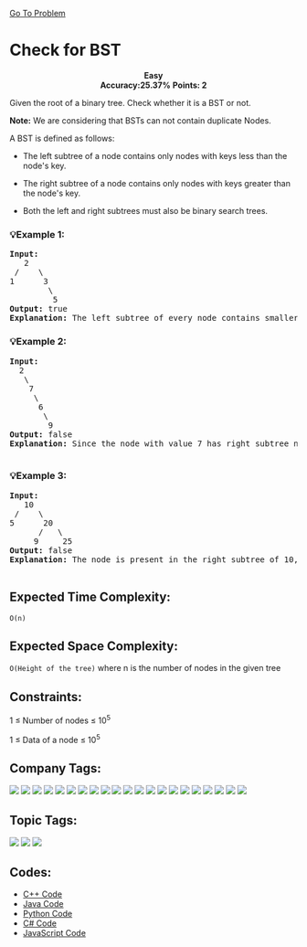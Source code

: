  [Go To Problem](https://www.geeksforgeeks.org/problems/check-for-bst/1)

# Check for BST

<div align="center">
  <strong> Easy</strong>    
</div>
<div align="center">
       <strong>Accuracy:25.37%</strong>    
               <strong>Points: 2</strong>
</div>

Given the root of a binary tree. Check whether it is a BST or not.

**Note:** We are considering that BSTs can not contain duplicate Nodes.

 A BST is defined as follows:

   - The left subtree of a node contains only nodes with keys less than the node's key.
   
   - The right subtree of a node contains only nodes with keys greater than the node's key.
   
   - Both the left and right subtrees must also be binary search trees.

### 💡Example 1:
<pre>
<strong>Input:</strong> 
   2
 /    \
1      3
        \
         5
<strong>Output:</strong> true
<strong>Explanation:</strong> The left subtree of every node contains smaller keys and right subtree of every node contains greater. Hence, the tree is a BST.
</pre>

### 💡Example 2:

<pre>
<strong>Input:</strong>  
  2
   \
    7
     \
      6
       \
        9
<strong>Output:</strong> false 
<strong>Explanation:</strong> Since the node with value 7 has right subtree nodes with keys less than 7, this is not a BST. 
  
</pre>

### 💡Example 3:

<pre>
<strong>Input:</strong>  
   10
 /    \
5      20
      /   \
     9     25
<strong>Output:</strong> false 
<strong>Explanation:</strong> The node is present in the right subtree of 10, but it is smaller than 10.
  
</pre>


## Expected Time Complexity:
```O(n)```
## Expected Space Complexity: 
```O(Height of the tree)```
where n is the number of nodes in the given tree

## Constraints: 
1 ≤ Number of nodes ≤ 10<sup>5</sup>

1 ≤ Data of a node ≤ 10<sup>5</sup>

## Company Tags:
<p align="left">
<a href="https://www.geeksforgeeks.org/explore/?company[]=VMWare"><img src="https://img.shields.io/badge/VMWare-10000?style=for-the-badge&logo=&logoColor=FFFFFF&labelColor=607078&color=607078"/></a>
<a href="https://www.geeksforgeeks.org/explore/?company[]=Flipkart"><img src="https://img.shields.io/badge/Flipkart-10000?style=for-the-badge&logo=&logoColor=FFFFFF&labelColor=2874A6&color=2874A6"/></a>
<a href="https://www.geeksforgeeks.org/explore/?company[]=Accolite"><img src="https://img.shields.io/badge/Accolite-10000?style=for-the-badge&logo=&logoColor=FFFFFF&labelColor=1A237E&color=1A237E"/></a>
<a href="https://www.geeksforgeeks.org/explore/?company[]=Amazon"><img src="https://img.shields.io/badge/Amazon-10000?style=for-the-badge&logo=&logoColor=FFFFFF&labelColor=FF9900&color=FF9900"/></a>
<a href="https://www.geeksforgeeks.org/explore/?company[]=Microsoft"><img src="https://img.shields.io/badge/Microsoft-10000?style=for-the-badge&logo=&logoColor=FFFFFF&labelColor=0078D7&color=0078D7"/></a>
<a href="https://www.geeksforgeeks.org/explore/?company[]=OYORooms"><img src="https://img.shields.io/badge/OYO_Rooms-10000?style=for-the-badge&logo=&logoColor=FFFFFF&labelColor=E42313&color=E42313"/></a>
<a href="https://www.geeksforgeeks.org/explore/?company[]=Samsung"><img src="https://img.shields.io/badge/Samsung-10000?style=for-the-badge&logo=&logoColor=FFFFFF&labelColor=1428A0&color=1428A0"/></a>
<a href="https://www.geeksforgeeks.org/explore/?company[]=Snapdeal"><img src="https://img.shields.io/badge/Snapdeal-10000?style=for-the-badge&logo=&logoColor=FFFFFF&labelColor=E21737&color=E21737"/></a>
<a href="https://www.geeksforgeeks.org/explore/?company[]=FactSet"><img src="https://img.shields.io/badge/FactSet-10000?style=for-the-badge&logo=&logoColor=FFFFFF&labelColor=007CC1&color=007CC1"/></a>
<a href="https://www.geeksforgeeks.org/explore/?company[]=Hike"><img src="https://img.shields.io/badge/Hike-10000?style=for-the-badge&logo=&logoColor=FFFFFF&labelColor=0079FF&color=0079FF"/></a>
<a href="https://www.geeksforgeeks.org/explore/?company[]=MakeMyTrip"><img src="https://img.shields.io/badge/MakeMyTrip-10000?style=for-the-badge&logo=&logoColor=FFFFFF&labelColor=F34336&color=F34336"/></a>
<a href="https://www.geeksforgeeks.org/explore/?company[]=OlaCabs"><img src="https://img.shields.io/badge/Ola_Cabs-10000?style=for-the-badge&logo=&logoColor=FFFFFF&labelColor=000000&color=000000"/></a>
<a href="https://www.geeksforgeeks.org/explore/?company[]=Walmart"><img src="https://img.shields.io/badge/Walmart-10000?style=for-the-badge&logo=&logoColor=FFFFFF&labelColor=0071CE&color=0071CE"/></a>
<a href="https://www.geeksforgeeks.org/explore/?company[]=GoldmanSachs"><img src="https://img.shields.io/badge/Goldman_Sachs-10000?style=for-the-badge&logo=&logoColor=FFFFFF&labelColor=E8E9EA&color=E8E9EA"/></a>
<a href="https://www.geeksforgeeks.org/explore/?company[]=MAQSoftware"><img src="https://img.shields.io/badge/MAQ_Software-10000?style=for-the-badge&logo=&logoColor=FFFFFF&labelColor=333333&color=333333"/></a>
<a href="https://www.geeksforgeeks.org/explore/?company[]=Adobe"><img src="https://img.shields.io/badge/Adobe-10000?style=for-the-badge&logo=&logoColor=FFFFFF&labelColor=FF0000&color=FF0000"/></a>
<a href="https://www.geeksforgeeks.org/explore/?company[]=Linkedin"><img src="https://img.shields.io/badge/Linkedin-10000?style=for-the-badge&logo=&logoColor=FFFFFF&labelColor=0077B5&color=0077B5"/></a>
<a href="https://www.geeksforgeeks.org/explore/?company[]=Qualcomm"><img src="https://img.shields.io/badge/Qualcomm-10000?style=for-the-badge&logo=&logoColor=FFFFFF&labelColor=3253DC&color=3253DC"/></a>
<a href="https://www.geeksforgeeks.org/explore/?company[]=BoomerangCommerce"><img src="https://img.shields.io/badge/Boomerang_Commerce-10000?style=for-the-badge&logo=&logoColor=FFFFFF&labelColor=FF5722&color=FF5722"/></a>
<a href="https://www.geeksforgeeks.org/explore/?company[]=GreyOrange"><img src="https://img.shields.io/badge/GreyOrange-10000?style=for-the-badge&logo=&logoColor=FFFFFF&labelColor=444444&color=444444"/></a>
<a href="https://www.geeksforgeeks.org/explore/?company[]=Wooker"><img src="https://img.shields.io/badge/Wooker-10000?style=for-the-badge&logo=&logoColor=FFFFFF&labelColor=0C74DA&color=0C74DA"/></a>
</p>

## Topic Tags:
<p align="left">
<a href="https://www.geeksforgeeks.org/explore/?category[]=Binary%20Search%20Tree"><img src="https://img.shields.io/badge/Binary%20Search%20Tree-100000?style=flat&logo=&logoColor=FFFFFF&labelColor=8B0000&color=8B0000" /></a>
<a href="https://www.geeksforgeeks.org/explore/?category[]=Tree"><img src="https://img.shields.io/badge/Tree-100000?style=flat&logo=&logoColor=FFFFFF&labelColor=228B22&color=228B22" /></a>
<a href="https://www.geeksforgeeks.org/explore/?category[]=Data%20Structures"><img src="https://img.shields.io/badge/Data%20Structures-100000?style=flat&logo=&logoColor=FFFFFF&labelColor=FF4500&color=FF4500" /></a>
</p>



## Codes:
  - [C++ Code](https://github.com/HackResist/GeeksForGeeks-POTD/blob/main/July%202024/24-07-2024/Check%20for%20BST.cpp) 
 - [Java Code](https://github.com/HackResist/GeeksForGeeks-POTD/blob/main/July%202024/24-07-2024/Check%20for%20BST.java)
 - [Python Code](https://github.com/HackResist/GeeksForGeeks-POTD/blob/main/July%202024/24-07-2024/Check%20for%20BST.py)
 - [C# Code](https://github.com/HackResist/GeeksForGeeks-POTD/blob/main/July%202024/24-07-2024/Check%20for%20BST.cs)
 - [JavaScript Code](https://github.com/HackResist/GeeksForGeeks-POTD/blob/main/July%202024/24-07-2024/Check%20for%20BST.js)
